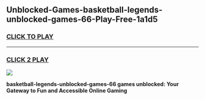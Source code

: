 
## Unblocked-Games-basketball-legends-unblocked-games-66-Play-Free-1a1d5
<h3>
<a href="https://premium76.site?title=basketball-legends-unblocked-games-66&ref=22A">CLICK TO PLAY</a></h3>
<hr>

<h3>
<a href="https://premium76.site?title=basketball-legends-unblocked-games-66&ref=22A">CLICK 2 PLAY</a>
  
</h3>

<a href="https://premium76.site?title=basketball-legends-unblocked-games-66&ref=22A"><img src="https://clearcache.store/games.png"></a>


**basketball-legends-unblocked-games-66 games unblocked: Your Gateway to Fun and Accessible Online Gaming**
